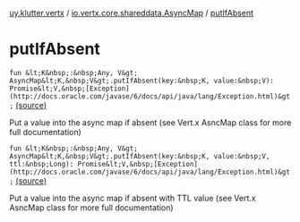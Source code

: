 [uy.klutter.vertx](../index.md) / [io.vertx.core.shareddata.AsyncMap](index.md) / [putIfAbsent](.)


# putIfAbsent
`fun &lt;K&nbsp;:&nbsp;Any, V&gt; AsyncMap&lt;K,&nbsp;V&gt;.putIfAbsent(key:&nbsp;K, value:&nbsp;V): Promise&lt;V,&nbsp;[Exception](http://docs.oracle.com/javase/6/docs/api/java/lang/Exception.html)&gt;` [(source)](https://github.com/kohesive/klutter/blob/master/vertx3-jdk8/src/main/kotlin/uy/klutter/vertx/VertxSharedData.kt#L152)

Put a value into the async map if absent (see Vert.x AsncMap class for more full documentation)


`fun &lt;K&nbsp;:&nbsp;Any, V&gt; AsyncMap&lt;K,&nbsp;V&gt;.putIfAbsent(key:&nbsp;K, value:&nbsp;V, ttl:&nbsp;Long): Promise&lt;V,&nbsp;[Exception](http://docs.oracle.com/javase/6/docs/api/java/lang/Exception.html)&gt;` [(source)](https://github.com/kohesive/klutter/blob/master/vertx3-jdk8/src/main/kotlin/uy/klutter/vertx/VertxSharedData.kt#L166)

Put a value into the async map if absent with TTL value (see Vert.x AsncMap class for more full documentation)


